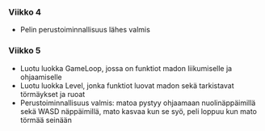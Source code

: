 ### Viikko 4

- Pelin perustoiminnallisuus lähes valmis

### Viikko 5

- Luotu luokka GameLoop, jossa on funktiot madon liikumiselle ja ohjaamiselle 
- Luotu luokka Level, jonka funktiot luovat madon sekä tarkistavat törmäykset ja ruoat
- Perustoiminnallisuus valmis: matoa pystyy ohjaamaan nuolinäppäimillä sekä WASD näppäimillä, mato kasvaa kun se syö, peli loppuu kun mato törmää seinään
